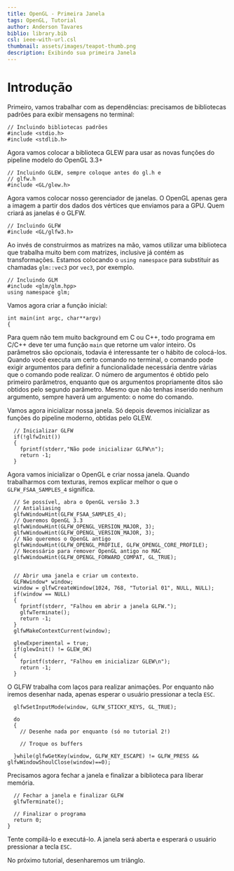 ```yaml
---
title: OpenGL - Primeira Janela
tags: OpenGL, Tutorial
author: Anderson Tavares
biblio: library.bib
csl: ieee-with-url.csl
thumbnail: assets/images/teapot-thumb.png
description: Exibindo sua primeira Janela
---
```

# Introdução

Primeiro, vamos trabalhar com as dependências: precisamos de bibliotecas padrões para exibir mensagens no terminal:

~~~~ {#wgll1html1 .cpp .numberLines startFrom="1"}
// Incluindo bibliotecas padrões
#include <stdio.h>
#include <stdlib.h>
~~~~~~~~~~~~~~~~~~~~~~~~~~~~~~~~~~~~~~~~~~~~~~~~~

Agora vamos colocar a biblioteca GLEW para usar as novas funções do pipeline modelo do OpenGL 3.3+

~~~~ {#wgll1html1 .cpp .numberLines startFrom="4"}
// Incluindo GLEW, sempre coloque antes do gl.h e
// glfw.h
#include <GL/glew.h>
~~~~~~~~~~~~~~~~~~~~~~~~~~~~~~~~~~~~~~~~~~~~~~~~~

Agora vamos colocar nosso gerenciador de janelas. O OpenGL apenas gera a imagem a partir dos dados dos vértices que enviamos para a GPU. Quem criará as janelas é o GLFW.

~~~~ {#wgll1html1 .cpp .numberLines startFrom="7"}
// Incluindo GLFW
#include <GL/glfw3.h>
~~~~~~~~~~~~~~~~~~~~~~~~~~~~~~~~~~~~~~~~~~~~~~~~~

Ao invés de construirmos as matrizes na mão, vamos utilizar uma biblioteca que trabalha muito bem com matrizes, inclusive já contém as transformações. Estamos colocando o `using namespace` para substituir as chamadas `glm::vec3` por `vec3`, por exemplo.

~~~~ {#wgll1html1 .cpp .numberLines startFrom="9"}
// Incluindo GLM
#include <glm/glm.hpp>
using namespace glm;
~~~~~~~~~~~~~~~~~~~~~~~~~~~~~~~~~~~~~~~~~~~~~~~~~

Vamos agora criar a função inicial:

~~~~ {#wgll1html1 .cpp .numberLines startFrom="12"}
int main(int argc, char**argv)
{
~~~~~~~~~~~~~~~~~~~~~~~~~~~~~~~~~~~~~~~~~~~~~~~~~

Para quem não tem muito background em C ou C++, todo programa em C/C++ deve ter uma função `main` que retorne um valor inteiro. Os parâmetros são opcionais, todavia é interessante ter o hábito de colocá-los. Quando você executa um certo comando no terminal, o comando pode exigir argumentos para definir a funcionalidade necessária dentre várias que o comando pode realizar. O número de argumentos é obtido pelo primeiro parâmetros, enquanto que os argumentos propriamente ditos são obtidos pelo segundo parâmetro. Mesmo que não tenhas inserido nenhum argumento, sempre haverá um argumento: o nome do comando.

Vamos agora inicializar nossa janela. Só depois devemos inicializar as funções do pipeline moderno, obtidas pelo GLEW.

~~~~ {#wgll1html1 .cpp .numberLines startFrom="14"}
  // Inicializar GLFW
  if(!glfwInit())
  {
    fprintf(stderr,"Não pode inicializar GLFW\n");
    return -1;
  }
~~~~~~~~~~~~~~~~~~~~~~~~~~~~~~~~~~~~~~~~~~~~~~~~~

Agora vamos inicializar o OpenGL e criar nossa janela. Quando trabalharmos com texturas, iremos explicar melhor o que o `GLFW_FSAA_SAMPLES_4` significa.

~~~~ {#wgll1html1 .cpp .numberLines startFrom="20"}
  // Se possível, abra o OpenGL versão 3.3
  // Antialiasing
  glfwWindowHint(GLFW_FSAA_SAMPLES_4); 
  // Queremos OpenGL 3.3
  glfwWindowHint(GLFW_OPENGL_VERSION_MAJOR, 3);
  glfwWindowHint(GLFW_OPENGL_VERSION_MAJOR, 3);
  // Não queremos o OpenGL antigo
  glfwWindowHint(GLFW_OPENGL_PROFILE, GLFW_OPENGL_CORE_PROFILE);
  // Necessário para remover OpenGL antigo no MAC
  glfwWindowHint(GLFW_OPENGL_FORWARD_COMPAT, GL_TRUE);


  // Abrir uma janela e criar um contexto.
  GLFWwindow* window;
  window = glfwCreateWindow(1024, 768, "Tutorial 01", NULL, NULL);
  if(window == NULL)
  {
    fprintf(stderr, "Falhou em abrir a janela GLFW.");
    glfwTerminate();
    return -1;
  }
  glfwMakeContextCurrent(window);
  
  glewExperimental = true;
  if(glewInit() != GLEW_OK)
  {
    fprintf(stderr, "Falhou em inicializar GLEW\n");
    return -1;
  }
~~~~~~~~~~~~~~~~~~~~~~~~~~~~~~~~~~~~~~~~~~~~~~~~~

O GLFW trabalha com laços para realizar animações. Por enquanto não iremos desenhar nada, apenas esperar o usuário pressionar a tecla `ESC`.

~~~~ {#wgll1html1 .cpp .numberLines startFrom="49"}
  glfwSetInputMode(window, GLFW_STICKY_KEYS, GL_TRUE);
  
  do
  {
    // Desenhe nada por enquanto (só no tutorial 2!)
    
    // Troque os buffers
    
  }while(glfwGetKey(window, GLFW_KEY_ESCAPE) != GLFW_PRESS && glfwWindowShoulClose(window)==0);
~~~~~~~~~~~~~~~~~~~~~~~~~~~~~~~~~~~~~~~~~~~~~~~~~

Precisamos agora fechar a janela e finalizar a biblioteca para liberar memória.

~~~~ {#wgll1html1 .cpp .numberLines startFrom="58"}
  // Fechar a janela e finalizar GLFW
  glfwTerminate();

  // Finalizar o programa
  return 0;
}
~~~~~~~~~~~~~~~~~~~~~~~~~~~~~~~~~~~~~~~~~~~~~~~~~

Tente compilá-lo e executá-lo. A janela será aberta e esperará o usuário pressionar a tecla `ESC`.

No próximo tutorial, desenharemos um triânglo.